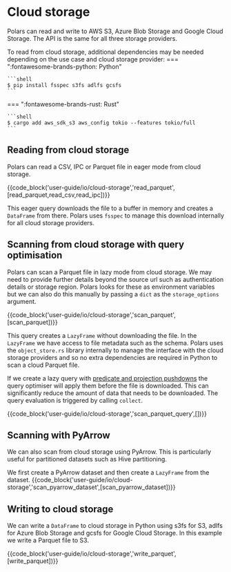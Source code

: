# Cloud storage

Polars can read and write to AWS S3, Azure Blob Storage and Google Cloud Storage. The API is the same for all three storage providers.

To read from cloud storage, additional dependencies may be needed depending on the use case and cloud storage provider:
=== ":fontawesome-brands-python: Python"

    ```shell
    $ pip install fsspec s3fs adlfs gcsfs
    ```

=== ":fontawesome-brands-rust: Rust"

    ```shell
    $ cargo add aws_sdk_s3 aws_config tokio --features tokio/full
    ```

## Reading from cloud storage

Polars can read a CSV, IPC or Parquet file in eager mode from cloud storage.

{{code_block('user-guide/io/cloud-storage','read_parquet',[read_parquet,read_csv,read_ipc])}}

This eager query downloads the file to a buffer in memory and creates a `DataFrame` from there. Polars uses `fsspec` to manage this download internally for all cloud storage providers.

## Scanning from cloud storage with query optimisation

Polars can scan a Parquet file in lazy mode from cloud storage. We may need to provide further details beyond the source url such as authentication details or storage region. Polars looks for these as environment variables but we can also do this manually by passing a `dict` as the `storage_options` argument.

{{code_block('user-guide/io/cloud-storage','scan_parquet',[scan_parquet])}}

This query creates a `LazyFrame` without downloading the file. In the `LazyFrame` we have access to file metadata such as the schema. Polars uses the `object_store.rs` library internally to manage the interface with the cloud storage providers and so no extra dependencies are required in Python to scan a cloud Parquet file.

If we create a lazy query with [predicate and projection pushdowns](/polars/user-guide/lazy/optimizations/) the query optimiser will apply them before the file is downloaded. This can significantly reduce the amount of data that needs to be downloaded. The query evaluation is triggered by calling `collect`.

{{code_block('user-guide/io/cloud-storage','scan_parquet_query',[])}}

## Scanning with PyArrow
We can also scan from cloud storage using PyArrow. This is particularly useful for partitioned datasets such as Hive partitioning.

We first create a PyArrow dataset and then create a `LazyFrame` from the dataset.
{{code_block('user-guide/io/cloud-storage','scan_pyarrow_dataset',[scan_pyarrow_dataset])}}

## Writing to cloud storage
We can write a `DataFrame` to cloud storage in Python using s3fs for S3, adlfs for Azure Blob Storage and gcsfs for Google Cloud Storage. In this example we write a Parquet file to S3.

{{code_block('user-guide/io/cloud-storage','write_parquet',[write_parquet])}}
